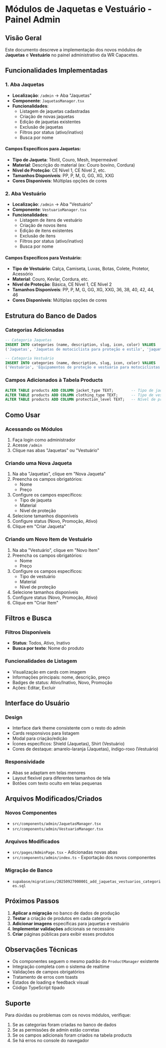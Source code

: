 # Módulos de Jaquetas e Vestuário - Painel Admin

## Visão Geral

Este documento descreve a implementação dos novos módulos de **Jaquetas** e **Vestuário** no painel administrativo da WR Capacetes.

## Funcionalidades Implementadas

### 1. Aba Jaquetas
- **Localização**: `/admin` → Aba "Jaquetas"
- **Componente**: `JaquetasManager.tsx`
- **Funcionalidades**:
  - Listagem de jaquetas cadastradas
  - Criação de novas jaquetas
  - Edição de jaquetas existentes
  - Exclusão de jaquetas
  - Filtros por status (ativo/inativo)
  - Busca por nome

#### Campos Específicos para Jaquetas:
- **Tipo de Jaqueta**: Têxtil, Couro, Mesh, Impermeável
- **Material**: Descrição do material (ex: Couro bovino, Cordura)
- **Nível de Proteção**: CE Nível 1, CE Nível 2, etc.
- **Tamanhos Disponíveis**: PP, P, M, G, GG, XG, XXG
- **Cores Disponíveis**: Múltiplas opções de cores

### 2. Aba Vestuário
- **Localização**: `/admin` → Aba "Vestuário"
- **Componente**: `VestuarioManager.tsx`
- **Funcionalidades**:
  - Listagem de itens de vestuário
  - Criação de novos itens
  - Edição de itens existentes
  - Exclusão de itens
  - Filtros por status (ativo/inativo)
  - Busca por nome

#### Campos Específicos para Vestuário:
- **Tipo de Vestuário**: Calça, Camiseta, Luvas, Botas, Colete, Protetor, Acessório
- **Material**: Couro, Kevlar, Cordura, etc.
- **Nível de Proteção**: Básica, CE Nível 1, CE Nível 2
- **Tamanhos Disponíveis**: PP, P, M, G, GG, XG, XXG, 36, 38, 40, 42, 44, 46
- **Cores Disponíveis**: Múltiplas opções de cores

## Estrutura do Banco de Dados

### Categorias Adicionadas
```sql
-- Categoria Jaquetas
INSERT INTO categories (name, description, slug, icon, color) VALUES
('Jaquetas', 'Jaquetas de motociclista para proteção e estilo', 'jaquetas', 'Shield', 'from-yellow-500 to-orange-500');

-- Categoria Vestuário
INSERT INTO categories (name, description, slug, icon, color) VALUES
('Vestuário', 'Equipamentos de proteção e vestuário para motociclistas', 'vestuario', 'Shirt', 'from-indigo-500 to-purple-500');
```

### Campos Adicionados à Tabela Products
```sql
ALTER TABLE products ADD COLUMN jacket_type TEXT;        -- Tipo de jaqueta
ALTER TABLE products ADD COLUMN clothing_type TEXT;      -- Tipo de vestuário
ALTER TABLE products ADD COLUMN protection_level TEXT;   -- Nível de proteção
```

## Como Usar

### Acessando os Módulos
1. Faça login como administrador
2. Acesse `/admin`
3. Clique nas abas "Jaquetas" ou "Vestuário"

### Criando uma Nova Jaqueta
1. Na aba "Jaquetas", clique em "Nova Jaqueta"
2. Preencha os campos obrigatórios:
   - Nome
   - Preço
3. Configure os campos específicos:
   - Tipo de jaqueta
   - Material
   - Nível de proteção
4. Selecione tamanhos disponíveis
5. Configure status (Novo, Promoção, Ativo)
6. Clique em "Criar Jaqueta"

### Criando um Novo Item de Vestuário
1. Na aba "Vestuário", clique em "Novo Item"
2. Preencha os campos obrigatórios:
   - Nome
   - Preço
3. Configure os campos específicos:
   - Tipo de vestuário
   - Material
   - Nível de proteção
4. Selecione tamanhos disponíveis
5. Configure status (Novo, Promoção, Ativo)
6. Clique em "Criar Item"

## Filtros e Busca

### Filtros Disponíveis
- **Status**: Todos, Ativo, Inativo
- **Busca por texto**: Nome do produto

### Funcionalidades de Listagem
- Visualização em cards com imagem
- Informações principais: nome, descrição, preço
- Badges de status: Ativo/Inativo, Novo, Promoção
- Ações: Editar, Excluir

## Interface do Usuário

### Design
- Interface dark theme consistente com o resto do admin
- Cards responsivos para listagem
- Modal para criação/edição
- Ícones específicos: Shield (Jaquetas), Shirt (Vestuário)
- Cores de destaque: amarelo-laranja (Jaquetas), índigo-roxo (Vestuário)

### Responsividade
- Abas se adaptam em telas menores
- Layout flexível para diferentes tamanhos de tela
- Botões com texto oculto em telas pequenas

## Arquivos Modificados/Criados

### Novos Componentes
- `src/components/admin/JaquetasManager.tsx`
- `src/components/admin/VestuarioManager.tsx`

### Arquivos Modificados
- `src/pages/AdminPage.tsx` - Adicionadas novas abas
- `src/components/admin/index.ts` - Exportação dos novos componentes

### Migração de Banco
- `supabase/migrations/20250927000001_add_jaquetas_vestuarios_categories.sql`

## Próximos Passos

1. **Aplicar a migração** no banco de dados de produção
2. **Testar** a criação de produtos em cada categoria
3. **Adicionar imagens** específicas para jaquetas e vestuário
4. **Implementar validações** adicionais se necessário
5. **Criar** páginas públicas para exibir esses produtos

## Observações Técnicas

- Os componentes seguem o mesmo padrão do `ProductManager` existente
- Integração completa com o sistema de realtime
- Validações de campos obrigatórios
- Tratamento de erros com toasts
- Estados de loading e feedback visual
- Código TypeScript tipado

## Suporte

Para dúvidas ou problemas com os novos módulos, verifique:
1. Se as categorias foram criadas no banco de dados
2. Se as permissões de admin estão corretas
3. Se os campos adicionais foram criados na tabela products
4. Se há erros no console do navegador





